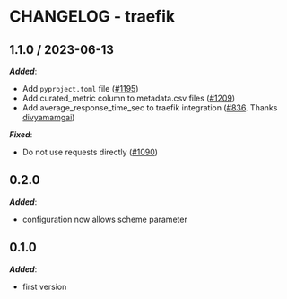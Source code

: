 # CHANGELOG - traefik

## 1.1.0 / 2023-06-13

***Added***:

* Add `pyproject.toml` file ([#1195](https://github.com/DataDog/integrations-extras/pull/1195))
* Add curated_metric column to metadata.csv files ([#1209](https://github.com/DataDog/integrations-extras/pull/1209))
* Add average_response_time_sec to traefik integration ([#836](https://github.com/DataDog/integrations-extras/pull/836). Thanks [divyamamgai](https://github.com/divyamamgai))

***Fixed***:

* Do not use requests directly ([#1090](https://github.com/DataDog/integrations-extras/pull/1090))

## 0.2.0

***Added***:

* configuration now allows scheme parameter

## 0.1.0

***Added***:

* first version

